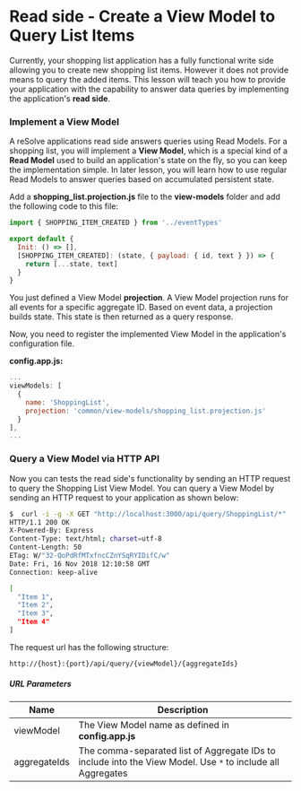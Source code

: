 # Read side - Create a View Model to Query List Items

Currently, your shopping list application has a fully functional write side allowing you to create new shopping list items. However it does not provide means to query the added items. This lesson will teach you how to provide your application with the capability to answer data queries by implementing the application's **read side**.

### Implement a View Model

A reSolve applications read side answers queries using Read Models. For a shopping list, you will implement a **View Model**, which is a special kind of a **Read Model** used to build an application's state on the fly, so you can keep the implementation simple. In later lesson, you will learn how to use regular Read Models to answer queries based on accumulated persistent state.

Add a **shopping_list.projection.js** file to the **view-models** folder and add the following code to this file:

<!-- prettier-ignore-start -->
[embedmd]:# (../../examples/shopping-list-tutorial/lesson-3/common/view-models/shopping_list.projection.js /^/ /\n$/)
```js
import { SHOPPING_ITEM_CREATED } from '../eventTypes'

export default {
  Init: () => [],
  [SHOPPING_ITEM_CREATED]: (state, { payload: { id, text } }) => {
    return [...state, text]
  }
}
```
<!-- prettier-ignore-end -->

You just defined a View Model **projection**. A View Model projection runs for all events for a specific aggregate ID. Based on event data, a projection builds state. This state is then returned as a query response.

Now, you need to register the implemented View Model in the application's configuration file.

**config.app.js:**

```js
...
viewModels: [
  {
    name: 'ShoppingList',
    projection: 'common/view-models/shopping_list.projection.js'
  }
],
...
```

### Query a View Model via HTTP API

Now you can tests the read side's functionality by sending an HTTP request to query the Shopping List View Model. You can query a View Model by sending an HTTP request to your application as shown below:

```sh
$  curl -i -g -X GET "http://localhost:3000/api/query/ShoppingList/*"
HTTP/1.1 200 OK
X-Powered-By: Express
Content-Type: text/html; charset=utf-8
Content-Length: 50
ETag: W/"32-QoPdRfMTxfncCZnYSqRYIDifC/w"
Date: Fri, 16 Nov 2018 12:10:58 GMT
Connection: keep-alive

[
  "Item 1",
  "Item 2",
  "Item 3",
  "Item 4"
]
```

The request url has the following structure:

```
http://{host}:{port}/api/query/{viewModel}/{aggregateIds}
```

##### URL Parameters

| Name         | Description                                                                                                 |
| ------------ | ----------------------------------------------------------------------------------------------------------- |
| viewModel    | The View Model name as defined in **config.app.js**                                                         |
| aggregateIds | The comma-separated list of Aggregate IDs to include into the View Model. Use `*` to include all Aggregates |
